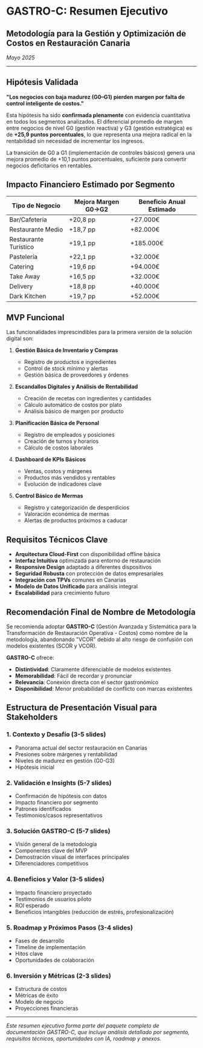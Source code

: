 # GASTRO-C: Resumen Ejecutivo

## Metodología para la Gestión y Optimización de Costos en Restauración Canaria

*Mayo 2025*

---

## Hipótesis Validada

**"Los negocios con baja madurez (G0–G1) pierden margen por falta de control inteligente de costos."**

Esta hipótesis ha sido **confirmada plenamente** con evidencia cuantitativa en todos los segmentos analizados. El diferencial promedio de margen entre negocios de nivel G0 (gestión reactiva) y G3 (gestión estratégica) es de **+25,9 puntos porcentuales**, lo que representa una mejora radical en la rentabilidad sin necesidad de incrementar los ingresos.

La transición de G0 a G1 (implementación de controles básicos) genera una mejora promedio de +10,1 puntos porcentuales, suficiente para convertir negocios deficitarios en rentables.

## Impacto Financiero Estimado por Segmento

| Tipo de Negocio | Mejora Margen G0→G2 | Beneficio Anual Estimado |
|-----------------|---------------------|--------------------------|
| Bar/Cafetería | +20,8 pp | +27.000€ |
| Restaurante Medio | +18,7 pp | +82.000€ |
| Restaurante Turístico | +19,1 pp | +185.000€ |
| Pastelería | +22,1 pp | +32.000€ |
| Catering | +19,6 pp | +94.000€ |
| Take Away | +16,5 pp | +32.000€ |
| Delivery | +18,8 pp | +40.000€ |
| Dark Kitchen | +19,7 pp | +52.000€ |

## MVP Funcional

Las funcionalidades imprescindibles para la primera versión de la solución digital son:

1. **Gestión Básica de Inventario y Compras**
   - Registro de productos e ingredientes
   - Control de stock mínimo y alertas
   - Gestión básica de proveedores y órdenes

2. **Escandallos Digitales y Análisis de Rentabilidad**
   - Creación de recetas con ingredientes y cantidades
   - Cálculo automático de costos por plato
   - Análisis básico de margen por producto

3. **Planificación Básica de Personal**
   - Registro de empleados y posiciones
   - Creación de turnos y horarios
   - Cálculo de costos laborales

4. **Dashboard de KPIs Básicos**
   - Ventas, costos y márgenes
   - Productos más vendidos y rentables
   - Evolución de indicadores clave

5. **Control Básico de Mermas**
   - Registro y categorización de desperdicios
   - Valoración económica de mermas
   - Alertas de productos próximos a caducar

## Requisitos Técnicos Clave

- **Arquitectura Cloud-First** con disponibilidad offline básica
- **Interfaz Intuitiva** optimizada para entorno de restauración
- **Responsive Design** adaptado a diferentes dispositivos
- **Seguridad Robusta** con protección de datos empresariales
- **Integración con TPVs** comunes en Canarias
- **Modelo de Datos Unificado** para análisis integral
- **Escalabilidad** para crecimiento futuro

## Recomendación Final de Nombre de Metodología

Se recomienda adoptar **GASTRO-C** (Gestión Avanzada y Sistemática para la Transformación de Restauración Operativa - Costos) como nombre de la metodología, abandonando "VCOR" debido al alto riesgo de confusión con modelos existentes (SCOR y VCOR).

**GASTRO-C** ofrece:
- **Distintividad**: Claramente diferenciable de modelos existentes
- **Memorabilidad**: Fácil de recordar y pronunciar
- **Relevancia**: Conexión directa con el sector gastronómico
- **Disponibilidad**: Menor probabilidad de conflicto con marcas existentes

## Estructura de Presentación Visual para Stakeholders

### 1. Contexto y Desafío (3-5 slides)
- Panorama actual del sector restauración en Canarias
- Presiones sobre márgenes y rentabilidad
- Niveles de madurez en gestión (G0-G3)
- Hipótesis inicial

### 2. Validación e Insights (5-7 slides)
- Confirmación de hipótesis con datos
- Impacto financiero por segmento
- Patrones identificados
- Testimonios/casos representativos

### 3. Solución GASTRO-C (5-7 slides)
- Visión general de la metodología
- Componentes clave del MVP
- Demostración visual de interfaces principales
- Diferenciadores competitivos

### 4. Beneficios y Valor (3-5 slides)
- Impacto financiero proyectado
- Testimonios de usuarios piloto
- ROI esperado
- Beneficios intangibles (reducción de estrés, profesionalización)

### 5. Roadmap y Próximos Pasos (3-4 slides)
- Fases de desarrollo
- Timeline de implementación
- Hitos clave
- Oportunidades de colaboración

### 6. Inversión y Métricas (2-3 slides)
- Estructura de costos
- Métricas de éxito
- Modelo de negocio
- Proyecciones financieras

---

*Este resumen ejecutivo forma parte del paquete completo de documentación GASTRO-C, que incluye análisis detallado por segmento, requisitos técnicos, oportunidades con IA, roadmap y anexos.*
